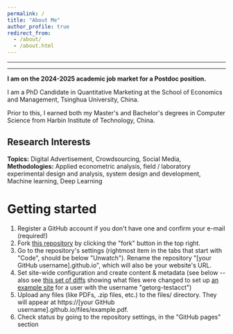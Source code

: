 ```yaml
---
permalink: /
title: "About Me"
author_profile: true
redirect_from: 
  - /about/
  - /about.html
---
```

---
---
**I am on the 2024-2025 academic job market for a Postdoc position.**

I am a PhD Candidate in Quantitative Marketing at the School of Economics and Management, Tsinghua University, China.

Prior to this, I earned both my Master's and Bachelor's degrees in Computer Science from Harbin Institute of Technology, China.

**Research Interests**
-----
**Topics:** Digital Advertisement, Crowdsourcing, Social Media, 
**Methodologies:** Applied econometric analysis, field / laboratory experimental design and analysis, system design and development, Machine learning, Deep Learning


Getting started
======
1. Register a GitHub account if you don't have one and confirm your e-mail (required!)
1. Fork [this repository](https://github.com/academicpages/academicpages.github.io) by clicking the "fork" button in the top right. 
1. Go to the repository's settings (rightmost item in the tabs that start with "Code", should be below "Unwatch"). Rename the repository "[your GitHub username].github.io", which will also be your website's URL.
1. Set site-wide configuration and create content & metadata (see below -- also see [this set of diffs](http://archive.is/3TPas) showing what files were changed to set up [an example site](https://getorg-testacct.github.io) for a user with the username "getorg-testacct")
1. Upload any files (like PDFs, .zip files, etc.) to the files/ directory. They will appear at https://[your GitHub username].github.io/files/example.pdf.  
1. Check status by going to the repository settings, in the "GitHub pages" section


